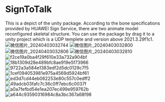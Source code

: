 # SignToTalk
This is a depict of the unity package. According to the bone specifications provided by HUAWEI Sign Service, there are two animate model reconfigured skeletal structure.
You can use the package by drag it to a unity project which is a UDP templete and version above 2021.3.29f1c1.
![微信图片_20240403032744](https://github.com/SuperRed-Hong/SignToTalk/assets/66167356/534ea3c3-16b2-40b1-8c59-7f6e20e2a535)
![微信图片_20240403032800](https://github.com/SuperRed-Hong/SignToTalk/assets/66167356/c9eaecbf-5cca-4709-aa60-080cf5e17aee)
![微信图片_20240403032806](https://github.com/SuperRed-Hong/SignToTalk/assets/66167356/7359e8fb-1800-49fc-a64e-b0b68f84ff95)
![微信图片_20240403032810](https://github.com/SuperRed-Hong/SignToTalk/assets/66167356/e929800b-b996-4273-a259-aa8c04f39a00)
![f2ce19a0ba4f29f610e33a732a904bf](https://github.com/SuperRed-Hong/SignToTalk/assets/66167356/179cf31c-7fa5-4c81-b9f1-66afad36ed74)
![18b1309d28e489bfc8ae919e5f73966](https://github.com/SuperRed-Hong/SignToTalk/assets/66167356/e3bc5d20-606d-4c7a-9ba2-680cfca2ca55)
![9722a3a584e1383edf2d5dc0129c7f5](https://github.com/SuperRed-Hong/SignToTalk/assets/66167356/e125bae5-3151-4a94-b04b-5cf4e5998523)
![1cef094053981e975a4569d5924bf61](https://github.com/SuperRed-Hong/SignToTalk/assets/66167356/5bbaf814-8653-4bdc-8ec2-92a482c1d1e3)
![ed3d7cd44eb062253e80c557c0edff2](https://github.com/SuperRed-Hong/SignToTalk/assets/66167356/b59086c5-d477-45eb-a4c4-5218eb6740b8)
![49adcb03fafc7c36c0ff7ebc6c0037f](https://github.com/SuperRed-Hong/SignToTalk/assets/66167356/f6d7d007-a7a6-451d-b43b-5a606320a8a5)
![a0a7fefbd54e1ea207ec499e959762b](https://github.com/SuperRed-Hong/SignToTalk/assets/66167356/f18e4760-2e9a-4e24-912a-a403d9ce5d93)
![a644c93590316984c8a3bc367a68f98](https://github.com/SuperRed-Hong/SignToTalk/assets/66167356/0cf63f07-6104-4d7a-b9e9-5f6b41467b09)
